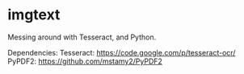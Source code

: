 imgtext
=======

Messing around with Tesseract, and Python.

Dependencies: 
Tesseract: https://code.google.com/p/tesseract-ocr/
PyPDF2: https://github.com/mstamy2/PyPDF2
